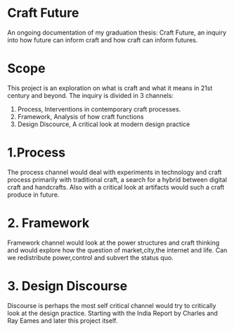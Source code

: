 # Craft Future
An ongoing documentation of my graduation thesis: Craft Future, an inquiry into how future can inform craft and how craft can inform futures.

# Scope
This project is an exploration on what is craft and what it means in 21st century and beyond. 
The inquiry is divided in 3 channels:
1. Process, Interventions in contemporary craft processes.
2. Framework, Analysis of how craft functions
3. Design Discource, A critical look at modern design practice

# 1.Process
The process channel would deal with experiments in technology and craft process primarily with traditional craft, a search for a hybrid between digital craft and handcrafts. Also with a critical look at artifacts would such a craft produce in future.

# 2. Framework
Framework channel would look at the power structures and craft thinking and would explore how the question of market,city,the internet and life. Can we redistribute power,control and subvert the status quo.

# 3. Design Discourse
Discourse is perhaps the most self critical channel would try to critically look at the design practice. Starting with the India Report by Charles and Ray Eames and later this project itself.
